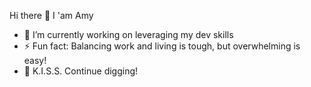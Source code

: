 Hi there 👋 I 'am Amy

- 🔭 I’m currently working on leveraging my dev skills
- ⚡ Fun fact: Balancing work and living is tough, but overwhelming is easy!
- 🌱 K.I.S.S. Continue digging!

<!--
**AmyKrizanWang/AmyKrizanWang** is a ✨ _special_ ✨ repository because its `README.md` (this file) appears on your GitHub profile.

Here are some ideas to get you started:

🔭 I’m currently working on leveraging my dev skills ;-)
- 🌱 I’m currently learning ...
- 👯 I’m looking to collaborate on ...
- 🤔 I’m looking for help with ...
- 💬 Ask me about ...
- 📫 How to reach me: ...
- 😄 Pronouns: ...
- ⚡ Fun fact: ...
-->
